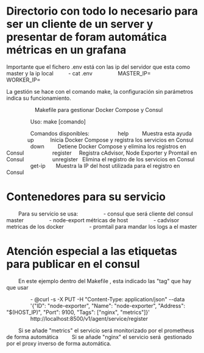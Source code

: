 # Directorio con todo lo necesario para ser un cliente de un server y presentar de foram automática métricas en un grafana

Importante que el fichero .env está con las ip del servidor que esta como master y la ip local
         - cat .env
                MASTER_IP=<ip servidor que hace de master>
                WORKER_IP=<ip host actual>

La gestión se hace con el comando make, la configuración sin parámetros indica su funcionamiento.

                   Makefile para gestionar Docker Compose y Consul

                Uso: make [comando]

                Comandos disponibles:
                  help         Muestra esta ayuda
                  up           Inicia Docker Compose y registra los servicios en Consul
                  down         Detiene Docker Compose y elimina los registros en Consul
                  register     Registra cAdvisor, Node Exporter y Promtail en Consul
                  unregister   Elimina el registro de los servicios en Consul
                  get-ip       Muestra la IP del host utilizada para el registro en Consul


# Contenedores para su servicio

        Para su servicio se usa:
                - consul que será cliente del consul master
                - node-export métricas de host
                - cadvisor metricas de los docker
                - promtail para mandar los logs a el master

# Atención especial a las etiquetas para publicar en el consul

        En este ejemplo dentro del Makefile , esta indicado las "tag" que hay que usar

                - @curl -s -X PUT -H "Content-Type: application/json" --data \
                '{"ID": "node-exporter", "Name": "node-exporter", "Address": "$(HOST_IP)", "Port": 9100, "Tags": ["nginx", "metrics"]}' \
                http://localhost:8500/v1/agent/service/register

        Si se añade "metrics" el servicio será monitorizado por el prometheus de forma automática
        Si se añade "nginx" el servicio será  gestionado por el proxy inverso de forma automática.

